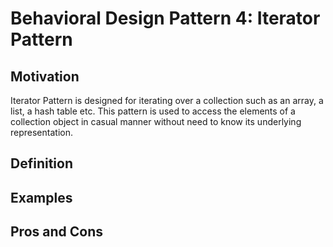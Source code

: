 # Behavioral Design Pattern 4: Iterator Pattern

## Motivation

Iterator Pattern is designed for iterating over a collection such as an array, a list, a hash table etc. This pattern is used to access the elements of a collection object in casual manner without need to know its underlying representation.


## Definition


## Examples


## Pros and Cons

